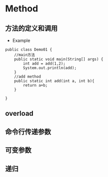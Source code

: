 # Method
## 方法的定义和调用
- Example
```
public class Demo01 {
    //main方法
    public static void main(String[] args) {
        int add = add(1,2);
        System.out.println(add);
    }
    //add method
    public static int add(int a, int b){
        return a+b;
    }

}

```
## overload
## 命令行传递参数
## 可变参数
## 递归